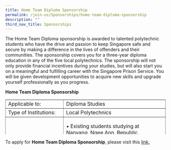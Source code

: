 ```yaml
---
title: Home Team Diploma Sponsorship
permalink: /join-us/Sponsorships/home-team-diploma-sponsorship
description: ""
third_nav_title: Sponsorships
---
```

The Home Team Diploma sponsorship is awarded to talented polytechnic students who have the drive and passion to keep Singapore safe and secure by making a difference in the lives of offenders and their communities. The sponsorship covers you for a three-year diploma education in any of the five local polytechnics. The sponsorship will not only provide financial incentives during your studies, but will also start you on a meaningful and fulfilling career with the Singapore Prison Service. You will be given development opportunities to acquire new skills and upgrade yourself professionally as you progress.

<b>Home Team Diploma Sponsorship</b>
<table style="width: 100%; border-collapse: collapse; border-style: none; height: 108px;" border="1">
<tbody>
<tr style="height: 18px;">
<td style="width: 36.2216%; height: 18px;">Applicable to:</td>
<td style="width: 63.7784%; height: 18px;">Diploma Studies</td>
</tr>
<tr style="height: 18px;">
<td style="width: 36.2216%; height: 18px;">Type of Institutions:</td>
<td style="width: 63.7784%; height: 18px;">Local Polytechnics</td>
</tr>
<tr style="height: 18px;">
<td style="width: 36.2216%; height: 18px;">Eligibility:&nbsp;</td>
<td style="width: 63.7784%; height: 18px;">
<p>&bull; Existing students studying at Nanyang, Ngee Ann, Republic, Singapore or Temasek Polytechnic</p>
<p>Singapore Citizens</p>
<p>Good &lsquo;O&rsquo; Level/Nitec/ Higher NITEC/ Diploma results</p>
<p>Medically and physically fit, with at least a &lsquo;pass&rsquo; in NAPFA</p>
<p>A keen interest to do real and meaningful non-desk bound work and enjoy working with people</p>
</td>
</tr>
<tr style="height: 18px;">
<td style="width: 36.2216%; height: 18px;">Course of Study:</td>
<td style="width: 63.7784%; height: 18px;">Most Disciplines</td>
</tr>
<tr style="height: 18px;">
<td style="width: 36.2216%; height: 18px;">Value of Award:</td>
<td style="width: 63.7784%; height: 18px;"><strong>HT Diploma (Merit) Sponsorship</strong><br />
<ul>
<li>
<p>Monthly allowance of $1,300/ month or a total of $15,600/year</p>
</li>
<li>
<p>Tuition and other compulsory fees</p>
</li>
<li>
<p>Study bonus of $1,200 per semester if you pass all modules that semester</p>
</li>
</ul>
<strong>HT Diploma (Study) Sponsorship</strong><br />
<ul>
<li>
<p>Monthly allowance of $1,000/ month or a total of $12,000/ year</p>
</li>
<li>
<p>Tuition and compulsory fees</p>
</li>
<li>
<p>Study bonus of $1,200 per semester if you pass all modules that semester</p>
</li>
</ul>
</td>
</tr>
<tr style="height: 18px;">
<td style="width: 36.2216%; height: 18px;">Terms of Award:</td>
<td style="width: 63.7784%; height: 18px;">4 Years Bond</td>
</tr>
</tbody>
</table>

To apply for **Home Team Diploma Sponsorship**, please visit this [link.](https://www.mha.gov.sg/careers/sponsorships/home-team-diploma-sponsorship)